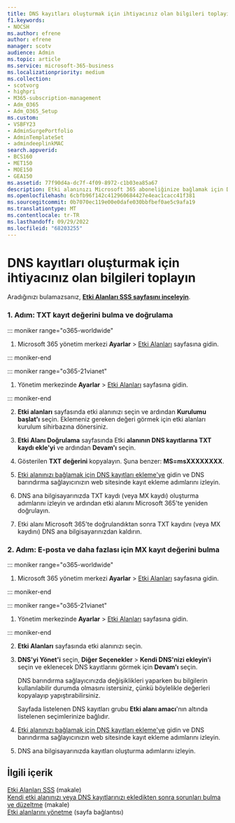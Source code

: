 ```yaml
---
title: DNS kayıtları oluşturmak için ihtiyacınız olan bilgileri toplayın
f1.keywords:
- NOCSH
ms.author: efrene
author: efrene
manager: scotv
audience: Admin
ms.topic: article
ms.service: microsoft-365-business
ms.localizationpriority: medium
ms.collection:
- scotvorg
- highpri
- M365-subscription-management
- Adm_O365
- Adm_O365_Setup
ms.custom:
- VSBFY23
- AdminSurgePortfolio
- AdminTemplateSet
- admindeeplinkMAC
search.appverid:
- BCS160
- MET150
- MOE150
- GEA150
ms.assetid: 77f90d4a-dc7f-4f09-8972-c1b03ea85a67
description: Etki alanınızı Microsoft 365 aboneliğinize bağlamak için DNS kayıtları oluşturmak için ihtiyacınız olan değerleri/bilgileri toplayın.
ms.openlocfilehash: 6cbfb96f142c412960684427e4eac1cacc41f381
ms.sourcegitcommit: 0b7070ec119e00e0dafe030bbfbef0ae5c9afa19
ms.translationtype: MT
ms.contentlocale: tr-TR
ms.lasthandoff: 09/29/2022
ms.locfileid: "68203255"
---
```

# <a name="gather-the-information-you-need-to-create-dns-records"></a>DNS kayıtları oluşturmak için ihtiyacınız olan bilgileri toplayın

 Aradığınızı bulamazsanız, **[Etki Alanları SSS sayfasını inceleyin](../setup/domains-faq.yml)**. 
  
### <a name="step-1-find-the-txt-record-value-and-verify"></a>1. Adım: TXT kayıt değerini bulma ve doğrulama

::: moniker range="o365-worldwide"

1. Microsoft 365 yönetim merkezi **Ayarlar** \> <a href="https://go.microsoft.com/fwlink/p/?linkid=834818" target="_blank">Etki Alanları</a> sayfasına gidin.

::: moniker-end

::: moniker range="o365-21vianet"

1. Yönetim merkezinde **Ayarlar** > <a href="https://go.microsoft.com/fwlink/p/?linkid=2007048" target="_blank">Etki Alanları</a> sayfasına gidin.

::: moniker-end
    
2. **Etki alanları** sayfasında etki alanınızı seçin ve ardından **Kurulumu başlat'ı** seçin. Eklemeniz gereken değeri görmek için etki alanları kurulum sihirbazına dönersiniz.
    
3. **Etki Alanı Doğrulama** sayfasında Etki **alanının DNS kayıtlarına TXT kaydı ekle'yi** ve ardından **Devam'ı** seçin.
    
4. Gösterilen **TXT değerini** kopyalayın. Şuna benzer: **MS=msXXXXXXXX**. 
    
5. [Etki alanınızı bağlamak için DNS kayıtları ekleme'ye](create-dns-records-at-any-dns-hosting-provider.md) gidin ve DNS barındırma sağlayıcınızın web sitesinde kayıt ekleme adımlarını izleyin.
    
6. DNS ana bilgisayarınızda TXT kaydı (veya MX kaydı) oluşturma adımlarını izleyin ve ardından etki alanını Microsoft 365'te yeniden doğrulayın.

7. Etki alanı Microsoft 365'te doğrulandıktan sonra TXT kaydını (veya MX kaydını) DNS ana bilgisayarınızdan kaldırın.
    
### <a name="step-2-find-the-mx-record-value-for-email-and-more"></a>2. Adım: E-posta ve daha fazlası için MX kayıt değerini bulma

::: moniker range="o365-worldwide"

1. Microsoft 365 yönetim merkezi **Ayarlar** \> <a href="https://go.microsoft.com/fwlink/p/?linkid=834818" target="_blank">Etki Alanları</a> sayfasına gidin.

::: moniker-end

::: moniker range="o365-21vianet"

1. Yönetim merkezinde **Ayarlar** > <a href="https://go.microsoft.com/fwlink/p/?linkid=2007048" target="_blank">Etki Alanları</a> sayfasına gidin.

::: moniker-end
    
2. **Etki Alanları** sayfasında etki alanınızı seçin.
    
3. **DNS'yi Yönet'i** seçin, **Diğer Seçenekler** > **Kendi DNS'nizi ekleyin'i** seçin ve eklenecek DNS kayıtlarını görmek için **Devam'ı** seçin.
    
    DNS barındırma sağlayıcınızda değişiklikleri yaparken bu bilgilerin kullanılabilir durumda olmasını istersiniz, çünkü böylelikle değerleri kopyalayıp yapıştırabilirsiniz.
    
    Sayfada listelenen DNS kayıtları grubu **Etki alanı amacı**'nın altında listelenen seçimlerinize bağlıdır.
    
4. [Etki alanınızı bağlamak için DNS kayıtları ekleme'ye](create-dns-records-at-any-dns-hosting-provider.md) gidin ve DNS barındırma sağlayıcınızın web sitesinde kayıt ekleme adımlarını izleyin.

5. DNS ana bilgisayarınızda kayıtları oluşturma adımlarını izleyin.

## <a name="related-content"></a>İlgili içerik

[Etki Alanları SSS](../setup/domains-faq.yml) (makale)\
[Kendi etki alanınızı veya DNS kayıtlarınızı ekledikten sonra sorunları bulma ve düzeltme](find-and-fix-issues.md) (makale)\
[Etki alanlarını yönetme](/admin) (sayfa bağlantısı)